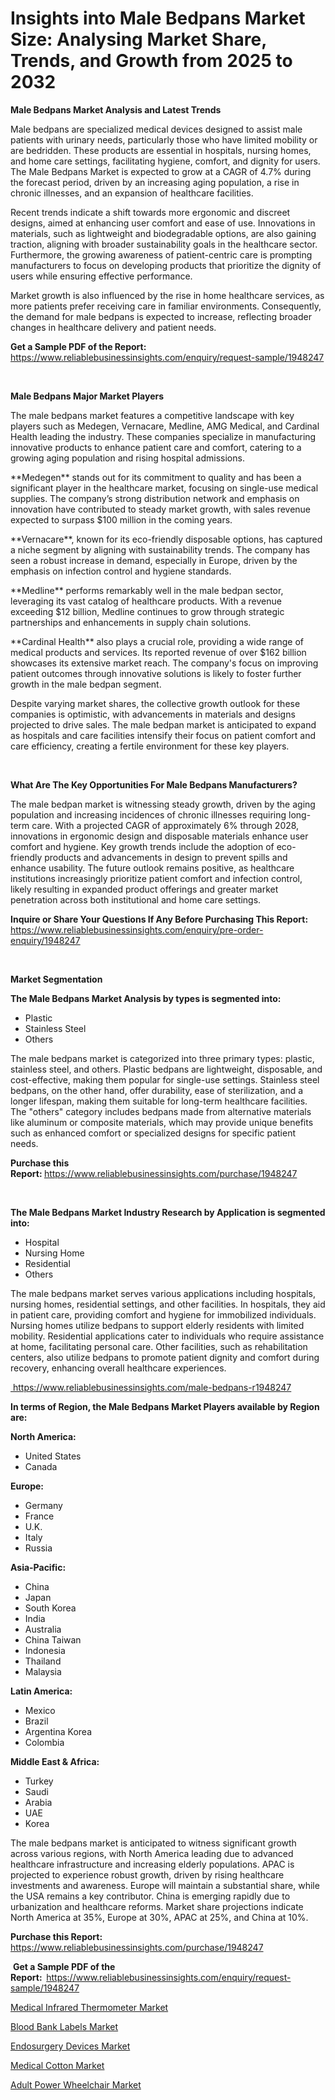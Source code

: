 <p><h1>Insights into Male Bedpans Market Size: Analysing Market Share, Trends, and Growth from 2025 to 2032</h1></p><p><strong>Male Bedpans Market Analysis and Latest Trends</strong></p>
<p><p>Male bedpans are specialized medical devices designed to assist male patients with urinary needs, particularly those who have limited mobility or are bedridden. These products are essential in hospitals, nursing homes, and home care settings, facilitating hygiene, comfort, and dignity for users. The Male Bedpans Market is expected to grow at a CAGR of 4.7% during the forecast period, driven by an increasing aging population, a rise in chronic illnesses, and an expansion of healthcare facilities.</p><p>Recent trends indicate a shift towards more ergonomic and discreet designs, aimed at enhancing user comfort and ease of use. Innovations in materials, such as lightweight and biodegradable options, are also gaining traction, aligning with broader sustainability goals in the healthcare sector. Furthermore, the growing awareness of patient-centric care is prompting manufacturers to focus on developing products that prioritize the dignity of users while ensuring effective performance.</p><p>Market growth is also influenced by the rise in home healthcare services, as more patients prefer receiving care in familiar environments. Consequently, the demand for male bedpans is expected to increase, reflecting broader changes in healthcare delivery and patient needs.</p></p>
<p><strong>Get a Sample PDF of the Report:&nbsp;</strong> <a href="https://www.reliablebusinessinsights.com/enquiry/request-sample/1948247?utm_campaign=1847&utm_medium=2&utm_source=Github&utm_content=ia&utm_term=04032025&utm_id=male-bedpans">https://www.reliablebusinessinsights.com/enquiry/request-sample/1948247</a></p>
<p>&nbsp;</p>
<p><strong>Male Bedpans Major Market Players</strong></p>
<p><p>The male bedpans market features a competitive landscape with key players such as Medegen, Vernacare, Medline, AMG Medical, and Cardinal Health leading the industry. These companies specialize in manufacturing innovative products to enhance patient care and comfort, catering to a growing aging population and rising hospital admissions.</p><p>**Medegen** stands out for its commitment to quality and has been a significant player in the healthcare market, focusing on single-use medical supplies. The company’s strong distribution network and emphasis on innovation have contributed to steady market growth, with sales revenue expected to surpass $100 million in the coming years.</p><p>**Vernacare**, known for its eco-friendly disposable options, has captured a niche segment by aligning with sustainability trends. The company has seen a robust increase in demand, especially in Europe, driven by the emphasis on infection control and hygiene standards.</p><p>**Medline** performs remarkably well in the male bedpan sector, leveraging its vast catalog of healthcare products. With a revenue exceeding $12 billion, Medline continues to grow through strategic partnerships and enhancements in supply chain solutions.</p><p>**Cardinal Health** also plays a crucial role, providing a wide range of medical products and services. Its reported revenue of over $162 billion showcases its extensive market reach. The company's focus on improving patient outcomes through innovative solutions is likely to foster further growth in the male bedpan segment.</p><p>Despite varying market shares, the collective growth outlook for these companies is optimistic, with advancements in materials and designs projected to drive sales. The male bedpan market is anticipated to expand as hospitals and care facilities intensify their focus on patient comfort and care efficiency, creating a fertile environment for these key players.</p></p>
<p>&nbsp;</p>
<p><strong>What Are The Key Opportunities For Male Bedpans Manufacturers?</strong></p>
<p><p>The male bedpan market is witnessing steady growth, driven by the aging population and increasing incidences of chronic illnesses requiring long-term care. With a projected CAGR of approximately 6% through 2028, innovations in ergonomic design and disposable materials enhance user comfort and hygiene. Key growth trends include the adoption of eco-friendly products and advancements in design to prevent spills and enhance usability. The future outlook remains positive, as healthcare institutions increasingly prioritize patient comfort and infection control, likely resulting in expanded product offerings and greater market penetration across both institutional and home care settings.</p></p>
<p><strong>Inquire or Share Your Questions If Any Before Purchasing This Report:</strong> <a href="https://www.reliablebusinessinsights.com/enquiry/pre-order-enquiry/1948247?utm_campaign=1847&utm_medium=2&utm_source=Github&utm_content=ia&utm_term=04032025&utm_id=male-bedpans">https://www.reliablebusinessinsights.com/enquiry/pre-order-enquiry/1948247</a></p>
<p>&nbsp;</p>
<p><strong>Market Segmentation</strong></p>
<p><strong>The Male Bedpans Market Analysis by types is segmented into:</strong></p>
<p><ul><li>Plastic</li><li>Stainless Steel</li><li>Others</li></ul></p>
<p><p>The male bedpans market is categorized into three primary types: plastic, stainless steel, and others. Plastic bedpans are lightweight, disposable, and cost-effective, making them popular for single-use settings. Stainless steel bedpans, on the other hand, offer durability, ease of sterilization, and a longer lifespan, making them suitable for long-term healthcare facilities. The "others" category includes bedpans made from alternative materials like aluminum or composite materials, which may provide unique benefits such as enhanced comfort or specialized designs for specific patient needs.</p></p>
<p><strong>Purchase this Report:&nbsp;</strong><a href="https://www.reliablebusinessinsights.com/purchase/1948247?utm_campaign=1847&utm_medium=2&utm_source=Github&utm_content=ia&utm_term=04032025&utm_id=male-bedpans">https://www.reliablebusinessinsights.com/purchase/1948247</a></p>
<p>&nbsp;</p>
<p><strong>The Male Bedpans Market Industry Research by Application is segmented into:</strong></p>
<p><ul><li>Hospital</li><li>Nursing Home</li><li>Residential</li><li>Others</li></ul></p>
<p><p>The male bedpans market serves various applications including hospitals, nursing homes, residential settings, and other facilities. In hospitals, they aid in patient care, providing comfort and hygiene for immobilized individuals. Nursing homes utilize bedpans to support elderly residents with limited mobility. Residential applications cater to individuals who require assistance at home, facilitating personal care. Other facilities, such as rehabilitation centers, also utilize bedpans to promote patient dignity and comfort during recovery, enhancing overall healthcare experiences.</p></p>
<p><a href="https://www.reliablebusinessinsights.com/male-bedpans-r1948247?utm_campaign=1847&utm_medium=2&utm_source=Github&utm_content=ia&utm_term=04032025&utm_id=male-bedpans">&nbsp;https://www.reliablebusinessinsights.com/male-bedpans-r1948247</a></p>
<p><strong>In terms of Region, the Male Bedpans Market Players available by Region are:</strong></p>
<p>
    <p> <strong> North America: </strong>
        <ul>
            <li>United States</li>
            <li>Canada</li>
        </ul>
        </p> 
    <p> <strong> Europe: </strong>
        <ul>
            <li>Germany</li>
            <li>France</li>
            <li>U.K.</li>
            <li>Italy</li>
            <li>Russia</li>
        </ul>
        </p> 
    <p> <strong> Asia-Pacific: </strong>
        <ul>
            <li>China</li>
            <li>Japan</li>
            <li>South Korea</li>
            <li>India</li>
            <li>Australia</li>
            <li>China Taiwan</li>
            <li>Indonesia</li>
            <li>Thailand</li>
            <li>Malaysia</li>
        </ul>
        </p> 
    <p> <strong> Latin America: </strong>
        <ul>
            <li>Mexico</li>
            <li>Brazil</li>
            <li>Argentina Korea</li>
            <li>Colombia</li>
        </ul>
        </p> 
    <p> <strong> Middle East & Africa: </strong>
        <ul>
            <li>Turkey</li>
            <li>Saudi</li>
            <li>Arabia</li>
            <li>UAE</li>
            <li>Korea</li>
        </ul>
    </p>
    </p>
<p><p>The male bedpans market is anticipated to witness significant growth across various regions, with North America leading due to advanced healthcare infrastructure and increasing elderly populations. APAC is projected to experience robust growth, driven by rising healthcare investments and awareness. Europe will maintain a substantial share, while the USA remains a key contributor. China is emerging rapidly due to urbanization and healthcare reforms. Market share projections indicate North America at 35%, Europe at 30%, APAC at 25%, and China at 10%.</p></p>
<p><strong>Purchase this Report: </strong><a href="https://www.reliablebusinessinsights.com/purchase/1948247?utm_campaign=1847&utm_medium=2&utm_source=Github&utm_content=ia&utm_term=04032025&utm_id=male-bedpans">https://www.reliablebusinessinsights.com/purchase/1948247</a></p>
<p>&nbsp;<strong>Get a Sample PDF of the Report:&nbsp;&nbsp;</strong><a href="https://www.reliablebusinessinsights.com/enquiry/request-sample/1948247?utm_campaign=1847&utm_medium=2&utm_source=Github&utm_content=ia&utm_term=04032025&utm_id=male-bedpans">https://www.reliablebusinessinsights.com/enquiry/request-sample/1948247</a></p>
<p><strong></strong></p>
<p><p><a href="https://github.com/snelldimkeod/Market-Research-Report-List-1/blob/main/medical-infrared-thermometer-market.md?utm_campaign=1847&utm_medium=2&utm_source=Github&utm_content=ia&utm_term=04032025&utm_id=male-bedpans">Medical Infrared Thermometer Market</a></p><p><a href="https://github.com/gakpasulgun/Market-Research-Report-List-1/blob/main/blood-bank-labels-market.md?utm_campaign=1847&utm_medium=2&utm_source=Github&utm_content=ia&utm_term=04032025&utm_id=male-bedpans">Blood Bank Labels Market</a></p><p><a href="https://github.com/lugnabirue/Market-Research-Report-List-1/blob/main/endosurgery-devices-market.md?utm_campaign=1847&utm_medium=2&utm_source=Github&utm_content=ia&utm_term=04032025&utm_id=male-bedpans">Endosurgery Devices Market</a></p><p><a href="https://github.com/shpirttangim48/Market-Research-Report-List-1/blob/main/medical-cotton-market.md?utm_campaign=1847&utm_medium=2&utm_source=Github&utm_content=ia&utm_term=04032025&utm_id=male-bedpans">Medical Cotton Market</a></p><p><a href="https://github.com/kitkaeberz5z/Market-Research-Report-List-1/blob/main/adult-power-wheelchair-market.md?utm_campaign=1847&utm_medium=2&utm_source=Github&utm_content=ia&utm_term=04032025&utm_id=male-bedpans">Adult Power Wheelchair Market</a></p></p>